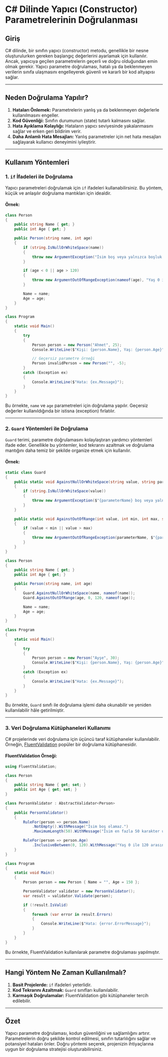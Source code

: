 # C# Dilinde Yapıcı (Constructor) Parametrelerinin Doğrulanması

## Giriş
C# dilinde, bir sınıfın yapıcı (constructor) metodu, genellikle bir nesne oluşturulurken gereken başlangıç değerlerini ayarlamak için kullanılır. Ancak, yapıcıya geçilen parametrelerin geçerli ve doğru olduğundan emin olmak gerekir. Yapıcı parametre doğrulaması, hatalı ya da beklenmeyen verilerin sınıfa ulaşmasını engelleyerek güvenli ve kararlı bir kod altyapısı sağlar.

---

## Neden Doğrulama Yapılır?
1. **Hataları Önlemek:** Parametrelerin yanlış ya da beklenmeyen değerlerle kullanılmasını engeller.
2. **Kod Güvenliği:** Sınıfın durumunun (state) tutarlı kalmasını sağlar.
3. **Hata Ayıklama Kolaylığı:** Hataların yapıcı seviyesinde yakalanmasını sağlar ve erken geri bildirim verir.
4. **Daha Anlamlı Hata Mesajları:** Yanlış parametreler için net hata mesajları sağlayarak kullanıcı deneyimini iyileştirir.

---

## Kullanım Yöntemleri

### 1. `if` İfadeleri ile Doğrulama
Yapıcı parametreleri doğrulamak için `if` ifadeleri kullanabilirsiniz. Bu yöntem, küçük ve anlaşılır doğrulama mantıkları için idealdir.

#### Örnek:
```csharp
class Person
{
    public string Name { get; }
    public int Age { get; }

    public Person(string name, int age)
    {
        if (string.IsNullOrWhiteSpace(name))
        {
            throw new ArgumentException("İsim boş veya yalnızca boşluk olamaz.", nameof(name));
        }

        if (age < 0 || age > 120)
        {
            throw new ArgumentOutOfRangeException(nameof(age), "Yaş 0 ile 120 arasında olmalıdır.");
        }

        Name = name;
        Age = age;
    }
}

class Program
{
    static void Main()
    {
        try
        {
            Person person = new Person("Ahmet", 25);
            Console.WriteLine($"Kişi: {person.Name}, Yaş: {person.Age}");

            // Geçersiz parametre örneği
            Person invalidPerson = new Person("", -5);
        }
        catch (Exception ex)
        {
            Console.WriteLine($"Hata: {ex.Message}");
        }
    }
}
```
Bu örnekte, `name` ve `age` parametreleri için doğrulama yapılır. Geçersiz değerler kullanıldığında bir istisna (exception) fırlatılır.

---

### 2. `Guard` Yöntemleri ile Doğrulama
`Guard` terimi, parametre doğrulamasını kolaylaştıran yardımcı yöntemleri ifade eder. Genellikle bu yöntemler, kod tekrarını azaltmak ve doğrulama mantığını daha temiz bir şekilde organize etmek için kullanılır.

#### Örnek:
```csharp
static class Guard
{
    public static void AgainstNullOrWhiteSpace(string value, string parameterName)
    {
        if (string.IsNullOrWhiteSpace(value))
        {
            throw new ArgumentException($"{parameterName} boş veya yalnızca boşluk olamaz.", parameterName);
        }
    }

    public static void AgainstOutOfRange(int value, int min, int max, string parameterName)
    {
        if (value < min || value > max)
        {
            throw new ArgumentOutOfRangeException(parameterName, $"{parameterName} {min} ile {max} arasında olmalıdır.");
        }
    }
}

class Person
{
    public string Name { get; }
    public int Age { get; }

    public Person(string name, int age)
    {
        Guard.AgainstNullOrWhiteSpace(name, nameof(name));
        Guard.AgainstOutOfRange(age, 0, 120, nameof(age));

        Name = name;
        Age = age;
    }
}

class Program
{
    static void Main()
    {
        try
        {
            Person person = new Person("Ayşe", 30);
            Console.WriteLine($"Kişi: {person.Name}, Yaş: {person.Age}");
        }
        catch (Exception ex)
        {
            Console.WriteLine($"Hata: {ex.Message}");
        }
    }
}
```
Bu örnekte, `Guard` sınıfı ile doğrulama işlemi daha okunabilir ve yeniden kullanılabilir hâle getirilmiştir.

---

### 3. Veri Doğrulama Kütüphaneleri Kullanımı
C# projelerinde veri doğrulama için üçüncü taraf kütüphaneler kullanılabilir. Örneğin, [FluentValidation](https://fluentvalidation.net/) popüler bir doğrulama kütüphanesidir.

#### FluentValidation Örneği:
```csharp
using FluentValidation;

class Person
{
    public string Name { get; set; }
    public int Age { get; set; }
}

class PersonValidator : AbstractValidator<Person>
{
    public PersonValidator()
    {
        RuleFor(person => person.Name)
            .NotEmpty().WithMessage("İsim boş olamaz.")
            .MaximumLength(50).WithMessage("İsim en fazla 50 karakter uzunluğunda olmalıdır.");

        RuleFor(person => person.Age)
            .InclusiveBetween(0, 120).WithMessage("Yaş 0 ile 120 arasında olmalıdır.");
    }
}

class Program
{
    static void Main()
    {
        Person person = new Person { Name = "", Age = 150 };

        PersonValidator validator = new PersonValidator();
        var result = validator.Validate(person);

        if (!result.IsValid)
        {
            foreach (var error in result.Errors)
            {
                Console.WriteLine($"Hata: {error.ErrorMessage}");
            }
        }
    }
}
```
Bu örnekte, FluentValidation kullanılarak parametre doğrulaması yapılmıştır.

---

## Hangi Yöntem Ne Zaman Kullanılmalı?
1. **Basit Projelerde:** `if` ifadeleri yeterlidir.
2. **Kod Tekrarını Azaltmak:** `Guard` sınıfları kullanılabilir.
3. **Karmaşık Doğrulamalar:** FluentValidation gibi kütüphaneler tercih edilebilir.

---

## Özet
Yapıcı parametre doğrulaması, kodun güvenliğini ve sağlamlığını artırır. Parametrelerin doğru şekilde kontrol edilmesi, sınıfın tutarlılığını sağlar ve potansiyel hataları önler. Doğru yöntemi seçerek, projenizin ihtiyaçlarına uygun bir doğrulama stratejisi oluşturabilirsiniz.
